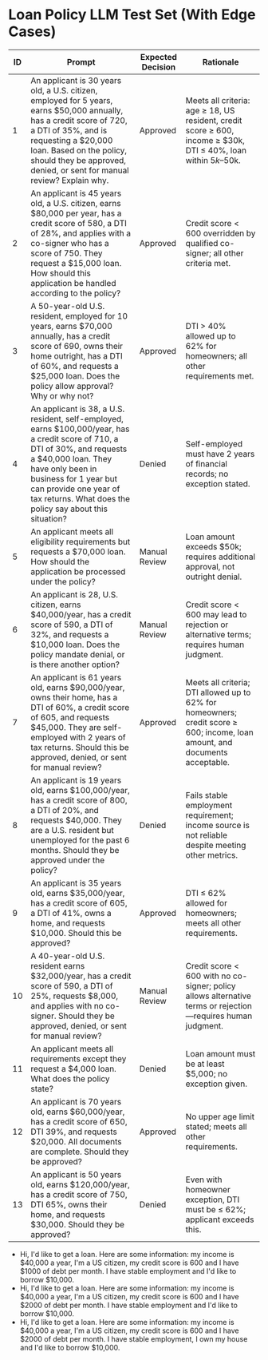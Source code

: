 
# Loan Policy LLM Test Set (With Edge Cases)

| ID | Prompt | Expected Decision | Rationale |
|----|--------|-------------------|-----------|
| 1 | An applicant is 30 years old, a U.S. citizen, employed for 5 years, earns $50,000 annually, has a credit score of 720, a DTI of 35%, and is requesting a $20,000 loan. Based on the policy, should they be approved, denied, or sent for manual review? Explain why. | Approved | Meets all criteria: age ≥ 18, US resident, credit score ≥ 600, income ≥ $30k, DTI ≤ 40%, loan within $5k–$50k. |
| 2 | An applicant is 45 years old, a U.S. citizen, earns $80,000 per year, has a credit score of 580, a DTI of 28%, and applies with a co-signer who has a score of 750. They request a $15,000 loan. How should this application be handled according to the policy? | Approved | Credit score < 600 overridden by qualified co-signer; all other criteria met. |
| 3 | A 50-year-old U.S. resident, employed for 10 years, earns $70,000 annually, has a credit score of 690, owns their home outright, has a DTI of 60%, and requests a $25,000 loan. Does the policy allow approval? Why or why not? | Approved | DTI > 40% allowed up to 62% for homeowners; all other requirements met. |
| 4 | An applicant is 38, a U.S. resident, self-employed, earns $100,000/year, has a credit score of 710, a DTI of 30%, and requests a $40,000 loan. They have only been in business for 1 year but can provide one year of tax returns. What does the policy say about this situation? | Denied | Self-employed must have 2 years of financial records; no exception stated. |
| 5 | An applicant meets all eligibility requirements but requests a $70,000 loan. How should the application be processed under the policy? | Manual Review | Loan amount exceeds $50k; requires additional approval, not outright denial. |
| 6 | An applicant is 28, U.S. citizen, earns $40,000/year, has a credit score of 590, a DTI of 32%, and requests a $10,000 loan. Does the policy mandate denial, or is there another option? | Manual Review | Credit score < 600 may lead to rejection or alternative terms; requires human judgment. |
| 7 | An applicant is 61 years old, earns $90,000/year, owns their home, has a DTI of 60%, a credit score of 605, and requests $45,000. They are self-employed with 2 years of tax returns. Should this be approved, denied, or sent for manual review? | Approved | Meets all criteria; DTI allowed up to 62% for homeowners; credit score ≥ 600; income, loan amount, and documents acceptable. |
| 8 | An applicant is 19 years old, earns $100,000/year, has a credit score of 800, a DTI of 20%, and requests $40,000. They are a U.S. resident but unemployed for the past 6 months. Should they be approved under the policy? | Denied | Fails stable employment requirement; income source is not reliable despite meeting other metrics. |
| 9 | An applicant is 35 years old, earns $35,000/year, has a credit score of 605, a DTI of 41%, owns a home, and requests $10,000. Should this be approved? | Approved | DTI ≤ 62% allowed for homeowners; meets all other requirements. |
| 10 | A 40-year-old U.S. resident earns $32,000/year, has a credit score of 590, a DTI of 25%, requests $8,000, and applies with no co-signer. Should they be approved, denied, or sent for manual review? | Manual Review | Credit score < 600 with no co-signer; policy allows alternative terms or rejection—requires human judgment. |
| 11 | An applicant meets all requirements except they request a $4,000 loan. What does the policy state? | Denied | Loan amount must be at least $5,000; no exception given. |
| 12 | An applicant is 70 years old, earns $60,000/year, has a credit score of 650, DTI 39%, and requests $20,000. All documents are complete. Should they be approved? | Approved | No upper age limit stated; meets all other requirements. |
| 13 | An applicant is 50 years old, earns $120,000/year, has a credit score of 750, DTI 65%, owns their home, and requests $30,000. Should they be approved? | Denied | Even with homeowner exception, DTI must be ≤ 62%; applicant exceeds this. |

* Hi, I'd like to get a loan. Here are some information: my income is $40,000 a year, I'm a US citizen, my credit score is 600 and I have $1000 of debt per month. I have stable employment and I'd like to borrow $10,000.
* Hi, I'd like to get a loan. Here are some information: my income is $40,000 a year, I'm a US citizen, my credit score is 600 and I have $2000 of debt per month. I have stable employment and I'd like to borrow $10,000.
* Hi, I'd like to get a loan. Here are some information: my income is $40,000 a year, I'm a US citizen, my credit score is 600 and I have $2000 of debt per month. I have stable employment, I own my house and I'd like to borrow $10,000.
